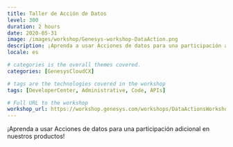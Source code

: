 ```yaml
---
title: Taller de Acción de Datos
level: 300
duration: 2 hours
date: 2020-05-31
image: /images/workshop/Genesys-workshop-DataAction.png
description: ¡Aprenda a usar Acciones de datos para una participación adicional en nuestros productos!
locale: es

# categories is the overall themes covered. 
categories: [GenesysCloudCX]

# tags are the technologies covered in the workshop
tags: [DeveloperCenter, Administrative, Code, APIs]

# Full URL to the workshop
workshop_url: https://workshop.genesys.com/workshops/DataActionsWorkshop/sp/
---
```


¡Aprenda a usar Acciones de datos para una participación adicional en nuestros productos!
